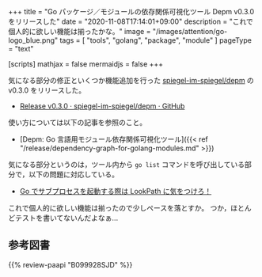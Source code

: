 +++
title = "Go パッケージ／モジュールの依存関係可視化ツール Depm v0.3.0 をリリースした"
date =  "2020-11-08T17:14:01+09:00"
description = "これで個人的に欲しい機能は揃ったかな。"
image = "/images/attention/go-logo_blue.png"
tags  = [ "tools", "golang", "package", "module" ]
pageType = "text"

[scripts]
  mathjax = false
  mermaidjs = false
+++

気になる部分の修正といくつか機能追加を行った [spiegel-im-spiegel/depm][depm] の v0.3.0 をリリースした。

- [Release v0.3.0 · spiegel-im-spiegel/depm · GitHub](https://github.com/spiegel-im-spiegel/depm/releases/tag/v0.3.0)

使い方については以下の記事を参照のこと。

- [Depm: Go 言語用モジュール依存関係可視化ツール]({{< ref "/release/dependency-graph-for-golang-modules.md" >}})

気になる部分というのは，ツール内から `go list` コマンドを呼び出している部分で，以下の問題に対応している。

- [Go でサブプロセスを起動する際は LookPath に気をつけろ！](https://zenn.dev/spiegel/articles/20201107-lookpath-by-golang)

これで個人的に欲しい機能は揃ったので少しペースを落とすか。
つか，ほとんどテストを書いてないんだよなぁ...

[Go]: https://golang.org/ "The Go Programming Language"
[depm]: https://github.com/spiegel-im-spiegel/depm "spiegel-im-spiegel/depm: Visualize depndency packages and modules"

## 参考図書

{{% review-paapi "B099928SJD" %}} <!-- プログラミング言語Go -->
